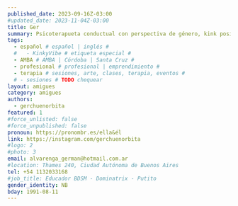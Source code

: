 ```yaml
---
published_date: 2023-09-16Z-03:00
#updated_date: 2023-11-04Z-03:00
title: Ger
summary: Psicoterapueta conductual con perspectiva de género, kink positive (M.N. 70.349). También switch y fetichista.
tags:
  - español # español | inglés #
  #   - KinkyVibe # etiqueta especial #
  - AMBA # AMBA | Córdoba | Santa Cruz #
  - profesional # profesional | emprendimiento #
  - terapia # sesiones, arte, clases, terapia, eventos #
  # - sesiones # TODO chequear
layout: amigues
category: amigues
authors:
  - gerchuenorbita
featured: 1
#force_unlisted: false
#force_unpublished: false
pronoun: https://pronombr.es/ella&él
link: https://instagram.com/gerchuenorbita
#logo: 2
#photo: 3
email: alvarenga_german@hotmail.com.ar
#location: Thames 240, Ciudad Autónoma de Buenos Aires
tel: +54 1132033168
#job_title: Educador BDSM - Dominatrix - Putito
gender_identity: NB
bday: 1991-08-11
---
```

